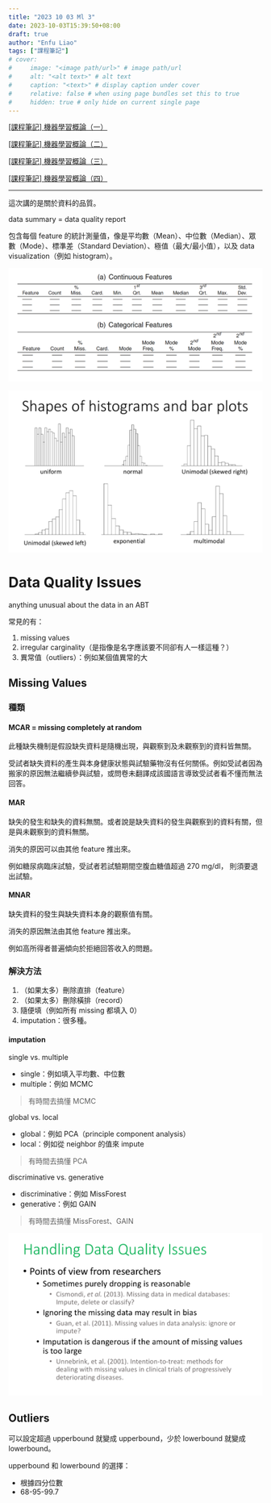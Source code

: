 ```yaml
---
title: "2023 10 03 Ml 3"
date: 2023-10-03T15:39:50+08:00
draft: true
author: "Enfu Liao"
tags: ["課程筆記"]
# cover:
#     image: "<image path/url>" # image path/url
#     alt: "<alt text>" # alt text
#     caption: "<text>" # display caption under cover
#     relative: false # when using page bundles set this to true
#     hidden: true # only hide on current single page
---
```


[[課程筆記] 機器學習概論（一）](../2023-10-03-ml-01/)

[[課程筆記] 機器學習概論（二）](../2023-10-03-ml-02/)

[[課程筆記] 機器學習概論（三）](../2023-10-03-ml-03/)

[[課程筆記] 機器學習概論（四）](../2023-10-17-ml-04/)

---

這次講的是關於資料的品質。

data summary = data quality report

包含每個 feature 的統計測量值，像是平均數（Mean）、中位數（Median）、眾數（Mode）、標準差（Standard Deviation）、極值（最大/最小值），以及 data visualization（例如 histogram）。

![](./Screenshot%20from%202023-10-03%2015-42-59.png)

![](./Screenshot%20from%202023-10-03%2015-47-02.png)


# Data Quality Issues
anything unusual about the data in an ABT

常見的有：
1. missing values
2. irregular carginality（是指像是名字應該要不同卻有人一樣這種？）
3. 異常值（outliers）：例如某個值異常的大


## Missing Values



### 種類

#### MCAR = missing completely at random
此種缺失機制是假設缺失資料是隨機出現，與觀察到及未觀察到的資料皆無關。

受試者缺失資料的產生與本身健康狀態與試驗藥物沒有任何關係。例如受試者因為搬家的原因無法繼續參與試驗，或問卷未翻譯成該國語言導致受試者看不懂而無法回答。

#### MAR
缺失的發生和缺失的資料無關。或者說是缺失資料的發生與觀察到的資料有關，但是與未觀察到的資料無關。

消失的原因可以由其他 feature 推出來。

例如糖尿病臨床試驗，受試者若試驗期間空腹血糖值超過 270 mg/dl， 則須要退出試驗。

#### MNAR
缺失資料的發生與缺失資料本身的觀察值有關。

消失的原因無法由其他 feature 推出來。

例如高所得者普遍傾向於拒絕回答收入的問題。


### 解決方法
1. （如果太多）刪除直排（feature）
2. （如果太多）刪除橫排（record）
3. 隨便填（例如所有 missing 都填入 0）
4. imputation：很多種。

#### imputation
single vs. multiple
- single：例如填入平均數、中位數
- multiple：例如 MCMC

> 有時間去搞懂 MCMC

global vs. local
- global：例如 PCA（principle component analysis）
- local：例如從 neighbor 的值來 impute

> 有時間去搞懂 PCA

discriminative vs. generative
- discriminative：例如 MissForest
- generative：例如 GAIN

> 有時間去搞懂 MissForest、GAIN


![](./Screenshot%20from%202023-10-03%2019-22-21.png)


## Outliers
可以設定超過 upperbound 就變成 upperbound，少於 lowerbound 就變成 lowerbound。

upperbound 和 lowerbound 的選擇：
- 根據四分位數
- 68-95-99.7

